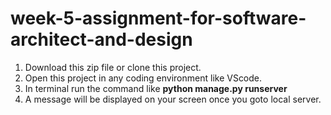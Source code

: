 # week-5-assignment-for-software-architect-and-design
1. Download this zip file or clone this project.
2. Open this project in any coding environment like VScode.
3. In terminal run the command like **python manage.py runserver**
4. A message will be displayed on your screen once you goto local server.
